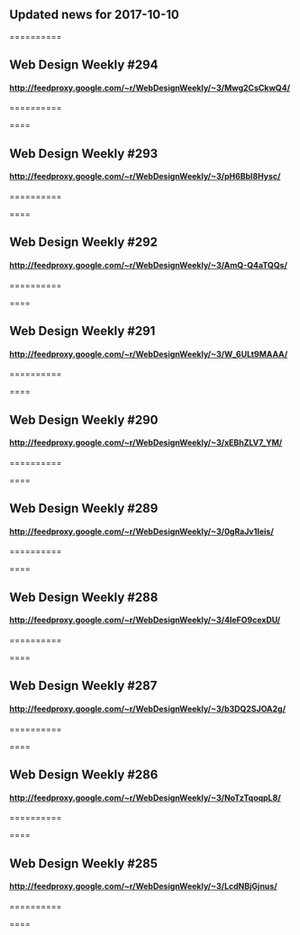 ## Updated news for 2017-10-10 

==========
## Web Design Weekly #294
#### http://feedproxy.google.com/~r/WebDesignWeekly/~3/Mwg2CsCkwQ4/

==========

====
## Web Design Weekly #293
#### http://feedproxy.google.com/~r/WebDesignWeekly/~3/pH6Bbl8Hysc/

==========

====
## Web Design Weekly #292
#### http://feedproxy.google.com/~r/WebDesignWeekly/~3/AmQ-Q4aTQQs/

==========

====
## Web Design Weekly #291
#### http://feedproxy.google.com/~r/WebDesignWeekly/~3/W_6ULt9MAAA/

==========

====
## Web Design Weekly #290
#### http://feedproxy.google.com/~r/WebDesignWeekly/~3/xEBhZLV7_YM/

==========

====
## Web Design Weekly #289
#### http://feedproxy.google.com/~r/WebDesignWeekly/~3/0gRaJv1Ieis/

==========

====
## Web Design Weekly #288
#### http://feedproxy.google.com/~r/WebDesignWeekly/~3/4IeFO9cexDU/

==========

====
## Web Design Weekly #287
#### http://feedproxy.google.com/~r/WebDesignWeekly/~3/b3DQ2SJOA2g/

==========

====
## Web Design Weekly #286
#### http://feedproxy.google.com/~r/WebDesignWeekly/~3/NoTzTqoqpL8/

==========

====
## Web Design Weekly #285
#### http://feedproxy.google.com/~r/WebDesignWeekly/~3/LcdNBjGjnus/

==========

====
